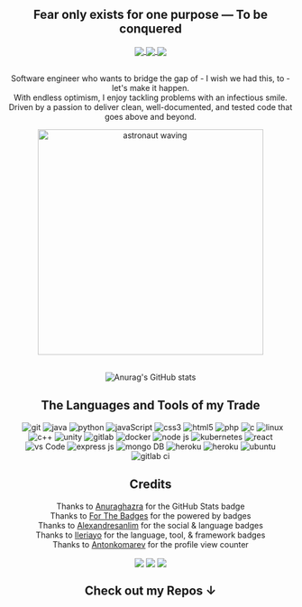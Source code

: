 <div align="center">

## Fear only exists for one purpose — To be conquered 

<a href="https://www.linkedin.com/in/lee-phonthongsy">
  <img align="center" src="https://img.shields.io/badge/LinkedIn-0077B5?style=for-the-badge&logo=linkedin&logoColor=white" />
</a>
<a href="mailto:leephonthongsy@gmail.com">
   <img align="center" src="https://img.shields.io/badge/Gmail-D14836?style=for-the-badge&logo=gmail&logoColor=white" /> 
  </a>
<img align="center" src="https://komarev.com/ghpvc/?username=Xiao-Lii&style=for-the-badge" />


  
<br>Software engineer who wants to bridge the gap of - I wish we had this, to - let's make it happen. 
<br>With endless optimism, I enjoy tackling problems with an infectious smile.
<br>Driven by a passion to deliver clean, well-documented, and tested code that goes above and beyond.

<img src="https://pngimg.com/uploads/astronaut/astronaut_PNG29.png" width="400" alt="astronaut waving">

<br>![Anurag's GitHub stats](https://github-readme-stats.vercel.app/api?username=Xiao-Lii&theme=react&show_icons=true&count_private=true&hide=stars)

## The Languages and Tools of my Trade
<a>
  <p>&nbsp;
    <img src="https://img.shields.io/badge/git-%23F05033.svg?style=for-the-badge&logo=git&logoColor=white" alt="git"/>
    <img src="https://img.shields.io/badge/java-%23ED8B00.svg?style=for-the-badge&logo=java&logoColor=white" alt="java"/>
    <img src="https://img.shields.io/badge/Python-FFD43B?style=for-the-badge&logo=python&logoColor=darkgreen" alt="python"/>
    <img src="https://img.shields.io/badge/javascript-%23323330.svg?style=for-the-badge&logo=javascript&logoColor=%23F7DF1E" alt="javaScript"/>
    <img src="https://img.shields.io/badge/css3-%231572B6.svg?style=for-the-badge&logo=css3&logoColor=white" alt="css3"/>
    <img src="https://img.shields.io/badge/html5-%23E34F26.svg?style=for-the-badge&logo=html5&logoColor=white" alt="html5"/>
    <img src="https://img.shields.io/badge/PHP-777BB4?style=for-the-badge&logo=php&logoColor=white" alt="php"/>
    <img src="https://img.shields.io/badge/c-%2300599C.svg?style=for-the-badge&logo=c&logoColor=white" alt="c"/>
    <img src="https://img.shields.io/badge/Linux-FCC624?style=for-the-badge&logo=linux&logoColor=black" alt="linux"/>
    <img src="https://img.shields.io/badge/c++-%2300599C.svg?style=for-the-badge&logo=c%2B%2B&logoColor=white" alt="c++"/>
    <img src="https://img.shields.io/badge/Unity-100000?style=for-the-badge&logo=unity&logoColor=white" alt="unity"/>
    <img src="https://img.shields.io/badge/GitLab-330F63?style=for-the-badge&logo=gitlab&logoColor=white" alt="gitlab"/>
    <img src="https://img.shields.io/badge/Docker-2CA5E0?style=for-the-badge&logo=docker&logoColor=white" alt="docker"/>
    <img src="https://img.shields.io/badge/node.js-6DA55F?style=for-the-badge&logo=node.js&logoColor=white" alt="node js"/>
    <img src="https://img.shields.io/badge/kubernetes-326ce5.svg?&style=for-the-badge&logo=kubernetes&logoColor=white" alt="kubernetes"/>
    <img src="https://img.shields.io/badge/react-%2320232a.svg?style=for-the-badge&logo=react&logoColor=%2361DAFB" alt="react"/>
    <img src="https://img.shields.io/badge/Visual%20Studio%20Code-0078d7.svg?style=for-the-badge&logo=visual-studio-code&logoColor=white" alt="vs Code"/>
    <img src="https://img.shields.io/badge/express.js-%23404d59.svg?style=for-the-badge&logo=express&logoColor=%2361DAFB" alt="express js"/>  
    <img src="https://img.shields.io/badge/MongoDB-white?style=for-the-badge&logo=mongodb&logoColor=4EA94B" alt="mongo DB"/> 
    <img src="https://img.shields.io/badge/heroku-%23430098.svg?style=for-the-badge&logo=heroku&logoColor=white" alt="heroku"/> 
    <img src="https://img.shields.io/badge/jira-%230A0FFF.svg?style=for-the-badge&logo=jira&logoColor=white" alt="heroku"/> 
    <img src="https://img.shields.io/badge/Ubuntu-E95420?style=for-the-badge&logo=ubuntu&logoColor=white" alt="ubuntu"/> 
    <img src="https://img.shields.io/badge/gitlab%20ci-%23181717.svg?style=for-the-badge&logo=gitlab&logoColor=white" alt="gitlab ci"/> 
    
    
  </p>
</a>
  
## Credits
  Thanks to [Anuraghazra](https://github.com/anuraghazra/github-readme-stats) for the GitHub Stats badge
  <br>Thanks to [For The Badges](https://forthebadge.com) for the powered by badges
  <br>Thanks to [Alexandresanlim](https://github.com/alexandresanlim/Badges4-README.md-Profile) for the social & language badges
  <br>Thanks to [Ileriayo](https://github.com/Ileriayo/markdown-badges) for the language, tool, & framework badges
  <br>Thanks to [Antonkomarev](https://github.com/antonkomarev/github-profile-views-counter) for the profile view counter

<p>
<img align="center" src="https://forthebadge.com/images/badges/powered-by-black-magic.svg" />
<img align="center" src="https://forthebadge.com/images/badges/built-with-love.svg" />
<img align="center" src="https://forthebadge.com/images/badges/powered-by-coffee.svg" />

</p>
  
## Check out my Repos ↓
</div>

<!--
## Weeding Out My Weaknesses in 
<a>
  <p>&nbsp;
    <img src="" alt=""/>
    <img src="" alt=""/>
    <img src="" alt=""/>
    <img src="" alt=""/>

  </p>
</a>
## Credit to [Postman API](https://www.postman.com) for the astronaut png
<img src="https://blog.postman.com/wp-content/uploads/2019/12/Skills.png" width="400" alt="astronaut in front of screen">
<img src="https://pngimg.com/uploads/astronaut/astronaut_PNG29.png" width="400" alt="astronaut waving">

<img src="https://blog.postman.com/wp-content/uploads/2019/11/team-collaboration-postmanaut_1BKG.png" width="400" alt="astronauts jumping in space">
<img src="https://blog.postman.com/wp-content/uploads/2019/11/jobs-to-be-done.png" width="400" alt="astronauts jumping in space">
<img src="https://user-images.githubusercontent.com/69813214/179671342-1a512006-c0b3-4b57-85ac-9a2366de9f0b.png" width="400" alt="astronaut">


[![Top Langs](https://github-readme-stats.vercel.app/api/top-langs/?username=Xiao-Lii&theme=react&layout=compact)](https://github.com/Xiao-Lii/github-readme-stats)

To align cards side by side, utilize the code below
<a href="https://github.com/anuraghazra/github-readme-stats">
  <img align="center" src="https://github-readme-stats.vercel.app/api/pin/?username=Xiao-Lii&repo=github-readme-stats" />
</a>
<a href="https://github.com/anuraghazra/convoychat">
  <img align="center" src="https://github-readme-stats.vercel.app/api/pin/?username=Xiao-Lii&repo=convoychat" />
</a>


Here are some ideas to get you started:

- 🔭 I’m currently working on ...
- 🌱 I’m currently learning ...
- 👯 I’m looking to collaborate on ...
- 🤔 I’m looking for help with ...
- 💬 Ask me about ...
- 📫 How to reach me: ...
- 😄 Pronouns: She/Her
- ⚡ Fun fact: ...

<table border="0">
 <tr>
    <td><b style="font-size:30px">Title</b></td>
    <td><b style="font-size:30px">Title 2</b></td>
 </tr>
 <tr>
    <td>Lorem ipsum ...</td>
    <td>Lorem ipsum ...</td>
 </tr>
</table>
-->
